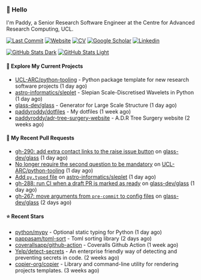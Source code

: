 ### 👋 Hello

I'm Paddy, a Senior Research Software Engineer at the Centre for Advanced
Research Computing, UCL.

[![Last Commit](https://img.shields.io/github/last-commit/paddyroddy/paddyroddy/main?label=updated)](https://github.com/paddyroddy)
[![Website](https://img.shields.io/badge/GitHub%20Pages-222?logo=githubpages&logoColor=fff&style=for-the-badge&style=flat)](https://paddyroddy.github.io)
[![CV](https://img.shields.io/badge/CV-PDF-pink.svg)](https://paddyroddy.github.io/cv)
[![Google Scholar](https://img.shields.io/badge/Google%20Scholar-4285F4?logo=googlescholar&logoColor=fff&style=for-the-badge&style=flat)](https://scholar.google.com/citations?user=OFigHUwAAAAJ)
[![Linkedin](https://img.shields.io/badge/LinkedIn-0A66C2?logo=linkedin&logoColor=fff&style=for-the-badge&style=flat)](https://www.linkedin.com/in/patrickjamesroddy)

[![GitHub Stats Dark](https://github-readme-stats-paddyroddy.vercel.app/api?username=paddyroddy&disable_animations=true&hide_border=true&hide_title=true&include_all_commits=true&rank_icon=github&show=prs_merged,reviews&show_icons=true&theme=tokyonight)](https://github.com/paddyroddy/paddyroddy#gh-dark-mode-only)
[![GitHub Stats Light](https://github-readme-stats-paddyroddy.vercel.app/api?username=paddyroddy&disable_animations=true&hide_border=true&hide_title=true&include_all_commits=true&rank_icon=github&show=prs_merged,reviews&show_icons=true&theme=default)](https://github.com/paddyroddy/paddyroddy#gh-light-mode-only)

#### 👷 Explore My Current Projects

- [UCL-ARC/python-tooling](https://github.com/UCL-ARC/python-tooling) - Python package template for new research software projects
  (1 day ago)
- [astro-informatics/sleplet](https://github.com/astro-informatics/sleplet) - Slepian Scale-Discretised Wavelets in Python
  (1 day ago)
- [glass-dev/glass](https://github.com/glass-dev/glass) - Generator for Large Scale Structure
  (1 day ago)
- [paddyroddy/dotfiles](https://github.com/paddyroddy/dotfiles) - My dotfiles
  (1 week ago)
- [paddyroddy/adr-tree-surgery-website](https://github.com/paddyroddy/adr-tree-surgery-website) - A.D.R Tree Surgery website
  (2 weeks ago)

#### 🔨 My Recent Pull Requests

- [gh-290: add extra contact links to the raise issue button](https://github.com/glass-dev/glass/pull/291) on [glass-dev/glass](https://github.com/glass-dev/glass)
  (1 day ago)
- [No longer require the second question to be mandatory](https://github.com/UCL-ARC/python-tooling/pull/448) on [UCL-ARC/python-tooling](https://github.com/UCL-ARC/python-tooling)
  (1 day ago)
- [Add `py.typed` file](https://github.com/astro-informatics/sleplet/pull/412) on [astro-informatics/sleplet](https://github.com/astro-informatics/sleplet)
  (1 day ago)
- [gh-288: run CI when a draft PR is marked as ready](https://github.com/glass-dev/glass/pull/289) on [glass-dev/glass](https://github.com/glass-dev/glass)
  (1 day ago)
- [gh-267: move arguments from `pre-commit` to config files](https://github.com/glass-dev/glass/pull/284) on [glass-dev/glass](https://github.com/glass-dev/glass)
  (2 days ago)

#### ⭐ Recent Stars

- [python/mypy](https://github.com/python/mypy) - Optional static typing for Python
  (1 day ago)
- [pappasam/toml-sort](https://github.com/pappasam/toml-sort) - Toml sorting library
  (2 days ago)
- [coverallsapp/github-action](https://github.com/coverallsapp/github-action) - Coveralls Github Action
  (1 week ago)
- [Yelp/detect-secrets](https://github.com/Yelp/detect-secrets) - An enterprise friendly way of detecting and preventing secrets in code.
  (2 weeks ago)
- [copier-org/copier](https://github.com/copier-org/copier) - Library and command-line utility for rendering projects templates.
  (3 weeks ago)

